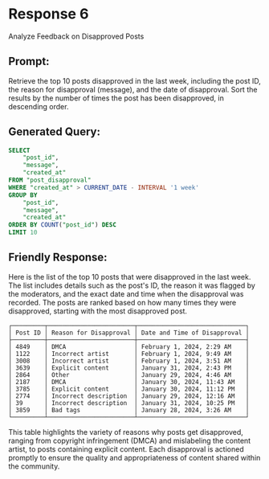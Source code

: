 # Response 6

Analyze Feedback on Disapproved Posts

## Prompt:

Retrieve the top 10 posts disapproved in the last week, including the post ID, the reason for disapproval (message), and the date of disapproval.
Sort the results by the number of times the post has been disapproved, in descending order.

## Generated Query:

```sql
SELECT
    "post_id",
    "message",
    "created_at"
FROM "post_disapproval"
WHERE "created_at" > CURRENT_DATE - INTERVAL '1 week'
GROUP BY
    "post_id",
    "message",
    "created_at"
ORDER BY COUNT("post_id") DESC
LIMIT 10
```

## Friendly Response:


Here is the list of the top 10 posts that were disapproved in the last week. The list includes details such as the post's ID, the reason it was flagged by the moderators, and the exact date and time when the disapproval was recorded. The posts are ranked based on how many times they were disapproved, starting with the most disapproved post.

```
┌─────────┬────────────────────────┬──────────────────────────────┐
│ Post ID │ Reason for Disapproval │ Date and Time of Disapproval │
├─────────┼────────────────────────┼──────────────────────────────┤
│ 4849    │ DMCA                   │ February 1, 2024, 2:29 AM    │
│ 1122    │ Incorrect artist       │ February 1, 2024, 9:49 AM    │
│ 3008    │ Incorrect artist       │ February 1, 2024, 3:51 AM    │
│ 3639    │ Explicit content       │ January 31, 2024, 2:43 PM    │
│ 2864    │ Other                  │ January 29, 2024, 4:46 AM    │
│ 2187    │ DMCA                   │ January 30, 2024, 11:43 AM   │
│ 3785    │ Explicit content       │ January 30, 2024, 11:12 PM   │
│ 2774    │ Incorrect description  │ January 29, 2024, 12:16 AM   │
│ 39      │ Incorrect description  │ January 31, 2024, 10:25 PM   │
│ 3859    │ Bad tags               │ January 28, 2024, 3:26 AM    │
└─────────┴────────────────────────┴──────────────────────────────┘
```

This table highlights the variety of reasons why posts get disapproved, ranging from copyright infringement (DMCA) and mislabeling the content artist, to posts containing explicit content. Each disapproval is actioned promptly to ensure the quality and appropriateness of content shared within the community.
